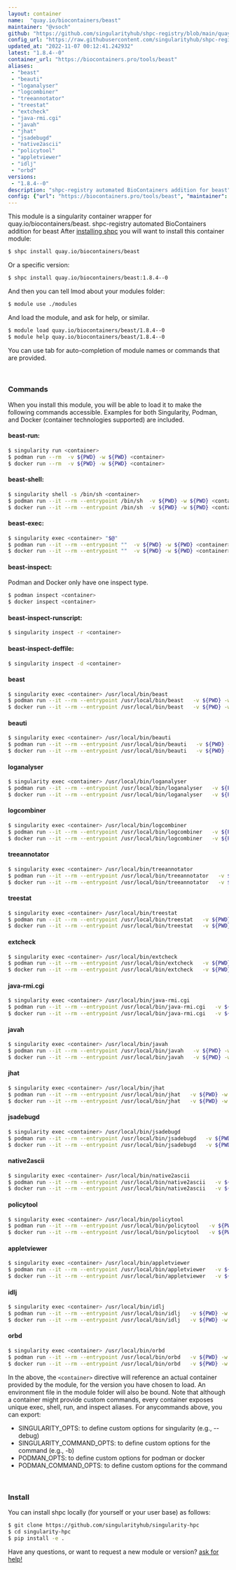 ```yaml
---
layout: container
name:  "quay.io/biocontainers/beast"
maintainer: "@vsoch"
github: "https://github.com/singularityhub/shpc-registry/blob/main/quay.io/biocontainers/beast/container.yaml"
config_url: "https://raw.githubusercontent.com/singularityhub/shpc-registry/main/quay.io/biocontainers/beast/container.yaml"
updated_at: "2022-11-07 00:12:41.242932"
latest: "1.8.4--0"
container_url: "https://biocontainers.pro/tools/beast"
aliases:
 - "beast"
 - "beauti"
 - "loganalyser"
 - "logcombiner"
 - "treeannotator"
 - "treestat"
 - "extcheck"
 - "java-rmi.cgi"
 - "javah"
 - "jhat"
 - "jsadebugd"
 - "native2ascii"
 - "policytool"
 - "appletviewer"
 - "idlj"
 - "orbd"
versions:
 - "1.8.4--0"
description: "shpc-registry automated BioContainers addition for beast"
config: {"url": "https://biocontainers.pro/tools/beast", "maintainer": "@vsoch", "description": "shpc-registry automated BioContainers addition for beast", "latest": {"1.8.4--0": "sha256:d84f6fe2fe5eb2ea703425045a5d5ab6aa7cb169398407176149ec26d1297645"}, "tags": {"1.8.4--0": "sha256:d84f6fe2fe5eb2ea703425045a5d5ab6aa7cb169398407176149ec26d1297645"}, "docker": "quay.io/biocontainers/beast", "aliases": {"beast": "/usr/local/bin/beast", "beauti": "/usr/local/bin/beauti", "loganalyser": "/usr/local/bin/loganalyser", "logcombiner": "/usr/local/bin/logcombiner", "treeannotator": "/usr/local/bin/treeannotator", "treestat": "/usr/local/bin/treestat", "extcheck": "/usr/local/bin/extcheck", "java-rmi.cgi": "/usr/local/bin/java-rmi.cgi", "javah": "/usr/local/bin/javah", "jhat": "/usr/local/bin/jhat", "jsadebugd": "/usr/local/bin/jsadebugd", "native2ascii": "/usr/local/bin/native2ascii", "policytool": "/usr/local/bin/policytool", "appletviewer": "/usr/local/bin/appletviewer", "idlj": "/usr/local/bin/idlj", "orbd": "/usr/local/bin/orbd"}}
---
```


This module is a singularity container wrapper for quay.io/biocontainers/beast.
shpc-registry automated BioContainers addition for beast
After [installing shpc](#install) you will want to install this container module:


```bash
$ shpc install quay.io/biocontainers/beast
```

Or a specific version:

```bash
$ shpc install quay.io/biocontainers/beast:1.8.4--0
```

And then you can tell lmod about your modules folder:

```bash
$ module use ./modules
```

And load the module, and ask for help, or similar.

```bash
$ module load quay.io/biocontainers/beast/1.8.4--0
$ module help quay.io/biocontainers/beast/1.8.4--0
```

You can use tab for auto-completion of module names or commands that are provided.

<br>

### Commands

When you install this module, you will be able to load it to make the following commands accessible.
Examples for both Singularity, Podman, and Docker (container technologies supported) are included.

#### beast-run:

```bash
$ singularity run <container>
$ podman run --rm  -v ${PWD} -w ${PWD} <container>
$ docker run --rm  -v ${PWD} -w ${PWD} <container>
```

#### beast-shell:

```bash
$ singularity shell -s /bin/sh <container>
$ podman run --it --rm --entrypoint /bin/sh  -v ${PWD} -w ${PWD} <container>
$ docker run --it --rm --entrypoint /bin/sh  -v ${PWD} -w ${PWD} <container>
```

#### beast-exec:

```bash
$ singularity exec <container> "$@"
$ podman run --it --rm --entrypoint ""  -v ${PWD} -w ${PWD} <container> "$@"
$ docker run --it --rm --entrypoint ""  -v ${PWD} -w ${PWD} <container> "$@"
```

#### beast-inspect:

Podman and Docker only have one inspect type.

```bash
$ podman inspect <container>
$ docker inspect <container>
```

#### beast-inspect-runscript:

```bash
$ singularity inspect -r <container>
```

#### beast-inspect-deffile:

```bash
$ singularity inspect -d <container>
```


#### beast

```bash
$ singularity exec <container> /usr/local/bin/beast
$ podman run --it --rm --entrypoint /usr/local/bin/beast   -v ${PWD} -w ${PWD} <container> -c " $@"
$ docker run --it --rm --entrypoint /usr/local/bin/beast   -v ${PWD} -w ${PWD} <container> -c " $@"
```


#### beauti

```bash
$ singularity exec <container> /usr/local/bin/beauti
$ podman run --it --rm --entrypoint /usr/local/bin/beauti   -v ${PWD} -w ${PWD} <container> -c " $@"
$ docker run --it --rm --entrypoint /usr/local/bin/beauti   -v ${PWD} -w ${PWD} <container> -c " $@"
```


#### loganalyser

```bash
$ singularity exec <container> /usr/local/bin/loganalyser
$ podman run --it --rm --entrypoint /usr/local/bin/loganalyser   -v ${PWD} -w ${PWD} <container> -c " $@"
$ docker run --it --rm --entrypoint /usr/local/bin/loganalyser   -v ${PWD} -w ${PWD} <container> -c " $@"
```


#### logcombiner

```bash
$ singularity exec <container> /usr/local/bin/logcombiner
$ podman run --it --rm --entrypoint /usr/local/bin/logcombiner   -v ${PWD} -w ${PWD} <container> -c " $@"
$ docker run --it --rm --entrypoint /usr/local/bin/logcombiner   -v ${PWD} -w ${PWD} <container> -c " $@"
```


#### treeannotator

```bash
$ singularity exec <container> /usr/local/bin/treeannotator
$ podman run --it --rm --entrypoint /usr/local/bin/treeannotator   -v ${PWD} -w ${PWD} <container> -c " $@"
$ docker run --it --rm --entrypoint /usr/local/bin/treeannotator   -v ${PWD} -w ${PWD} <container> -c " $@"
```


#### treestat

```bash
$ singularity exec <container> /usr/local/bin/treestat
$ podman run --it --rm --entrypoint /usr/local/bin/treestat   -v ${PWD} -w ${PWD} <container> -c " $@"
$ docker run --it --rm --entrypoint /usr/local/bin/treestat   -v ${PWD} -w ${PWD} <container> -c " $@"
```


#### extcheck

```bash
$ singularity exec <container> /usr/local/bin/extcheck
$ podman run --it --rm --entrypoint /usr/local/bin/extcheck   -v ${PWD} -w ${PWD} <container> -c " $@"
$ docker run --it --rm --entrypoint /usr/local/bin/extcheck   -v ${PWD} -w ${PWD} <container> -c " $@"
```


#### java-rmi.cgi

```bash
$ singularity exec <container> /usr/local/bin/java-rmi.cgi
$ podman run --it --rm --entrypoint /usr/local/bin/java-rmi.cgi   -v ${PWD} -w ${PWD} <container> -c " $@"
$ docker run --it --rm --entrypoint /usr/local/bin/java-rmi.cgi   -v ${PWD} -w ${PWD} <container> -c " $@"
```


#### javah

```bash
$ singularity exec <container> /usr/local/bin/javah
$ podman run --it --rm --entrypoint /usr/local/bin/javah   -v ${PWD} -w ${PWD} <container> -c " $@"
$ docker run --it --rm --entrypoint /usr/local/bin/javah   -v ${PWD} -w ${PWD} <container> -c " $@"
```


#### jhat

```bash
$ singularity exec <container> /usr/local/bin/jhat
$ podman run --it --rm --entrypoint /usr/local/bin/jhat   -v ${PWD} -w ${PWD} <container> -c " $@"
$ docker run --it --rm --entrypoint /usr/local/bin/jhat   -v ${PWD} -w ${PWD} <container> -c " $@"
```


#### jsadebugd

```bash
$ singularity exec <container> /usr/local/bin/jsadebugd
$ podman run --it --rm --entrypoint /usr/local/bin/jsadebugd   -v ${PWD} -w ${PWD} <container> -c " $@"
$ docker run --it --rm --entrypoint /usr/local/bin/jsadebugd   -v ${PWD} -w ${PWD} <container> -c " $@"
```


#### native2ascii

```bash
$ singularity exec <container> /usr/local/bin/native2ascii
$ podman run --it --rm --entrypoint /usr/local/bin/native2ascii   -v ${PWD} -w ${PWD} <container> -c " $@"
$ docker run --it --rm --entrypoint /usr/local/bin/native2ascii   -v ${PWD} -w ${PWD} <container> -c " $@"
```


#### policytool

```bash
$ singularity exec <container> /usr/local/bin/policytool
$ podman run --it --rm --entrypoint /usr/local/bin/policytool   -v ${PWD} -w ${PWD} <container> -c " $@"
$ docker run --it --rm --entrypoint /usr/local/bin/policytool   -v ${PWD} -w ${PWD} <container> -c " $@"
```


#### appletviewer

```bash
$ singularity exec <container> /usr/local/bin/appletviewer
$ podman run --it --rm --entrypoint /usr/local/bin/appletviewer   -v ${PWD} -w ${PWD} <container> -c " $@"
$ docker run --it --rm --entrypoint /usr/local/bin/appletviewer   -v ${PWD} -w ${PWD} <container> -c " $@"
```


#### idlj

```bash
$ singularity exec <container> /usr/local/bin/idlj
$ podman run --it --rm --entrypoint /usr/local/bin/idlj   -v ${PWD} -w ${PWD} <container> -c " $@"
$ docker run --it --rm --entrypoint /usr/local/bin/idlj   -v ${PWD} -w ${PWD} <container> -c " $@"
```


#### orbd

```bash
$ singularity exec <container> /usr/local/bin/orbd
$ podman run --it --rm --entrypoint /usr/local/bin/orbd   -v ${PWD} -w ${PWD} <container> -c " $@"
$ docker run --it --rm --entrypoint /usr/local/bin/orbd   -v ${PWD} -w ${PWD} <container> -c " $@"
```



In the above, the `<container>` directive will reference an actual container provided
by the module, for the version you have chosen to load. An environment file in the
module folder will also be bound. Note that although a container
might provide custom commands, every container exposes unique exec, shell, run, and
inspect aliases. For anycommands above, you can export:

 - SINGULARITY_OPTS: to define custom options for singularity (e.g., --debug)
 - SINGULARITY_COMMAND_OPTS: to define custom options for the command (e.g., -b)
 - PODMAN_OPTS: to define custom options for podman or docker
 - PODMAN_COMMAND_OPTS: to define custom options for the command

<br>

### Install

You can install shpc locally (for yourself or your user base) as follows:

```bash
$ git clone https://github.com/singularityhub/singularity-hpc
$ cd singularity-hpc
$ pip install -e .
```

Have any questions, or want to request a new module or version? [ask for help!](https://github.com/singularityhub/singularity-hpc/issues)